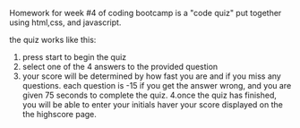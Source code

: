 Homework for week #4 of coding bootcamp is a "code quiz" put together using html,css, and javascript.

the quiz works like this:
1. press start to begin the quiz
2. select one of the 4 answers to the provided question
3. your score will be determined by how fast you are and if you miss any questions.
each question is -15 if you get the answer wrong, and you are given 75 seconds to complete the quiz.
4.once the quiz has finished, you will be able to enter your initials haver your score displayed on the the highscore page.
